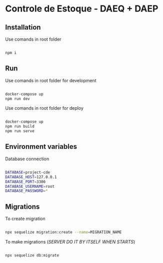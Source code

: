 # Controle de Estoque - DAEQ + DAEP


## Installation
Use comands in root folder
```bash

npm i

```

## Run
Use comands in root folder for development
```bash

docker-compose up
npm run dev

```
Use comands in root folder for deploy
```bash

docker-compose up
npm run build
npm run serve

```


## Environment variables
Database connection
```bash

DATABASE=project-cde
DATABASE_HOST=127.0.0.1
DATABASE_PORT=3306
DATABASE_USERNAME=root
DATABASE_PASSWORD=*

```

## Migrations
To create migration
```bash

npx sequelize migration:create --name=MIGRATION_NAME

```
To make migrations (*SERVER DO IT BY ITSELF WHEN STARTS*)
```bash

npx sequelize db:migrate

```
